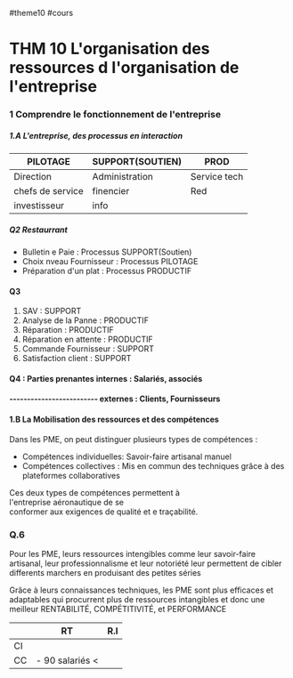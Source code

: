#theme10 #cours

# THM 10 L'organisation des ressources d l'organisation de l'entreprise

### 1 Comprendre le fonctionnement de l'entreprise

##### 1.A L'entreprise, des processus en interaction


| PILOTAGE         | SUPPORT(SOUTIEN) | PROD         |
| ---------------- | ---------------- | ------------ |
| Direction        | Administration   | Service tech | 
| chefs de service | finencier        | Red          |
| investisseur     | info             |              |


##### Q2 Restaurrant
- Bulletin e Paie : Processus SUPPORT(Soutien)
- Choix nveau Fournisseur : Processus PILOTAGE
- Préparation d'un plat : Processus PRODUCTIF

#### Q3
1. SAV : SUPPORT
2. Analyse de la Panne : PRODUCTIF
3. Réparation : PRODUCTIF
4. Réparation en attente : PRODUCTIF
5. Commande Fournisseur : SUPPORT
6. Satisfaction client : SUPPORT

#### Q4 : Parties prenantes internes : Salariés, associés
#### ‑‑‑‑‑‑‑‑‑‑‑‑‑‑‑‑‑‑‑‑‑‑‑‑‑ externes : Clients, Fournisseurs

#### 1.B La Mobilisation des ressources et des compétences


Dans les PME, on peut distinguer plusieurs
types de compétences :
- Compétences individuelles:
  Savoir-faire artisanal manuel
- Compétences collectives :
  Mis en commun des techniques grâce à des plateformes collaboratives
  
Ces deux types de compétences permettent à  
l'entreprise aéronautique de se  
conformer aux exigences de qualité et e traçabilité.

### Q.6
Pour les PME, leurs ressources
intengibles comme leur savoir-faire
artisanal, leur professionnalisme et leur notoriété leur permettent de cibler differents marchers en produisant des petites séries

Grâce à leurs connaissances techniques,
les PME sont plus efficaces et adaptables qui procurrent plus de
ressources intangibles et donc une meilleur
RENTABILITÉ,
COMPÉTITIVITÉ, et
PERFORMANCE


|     | RT              | R.I |
| --- | --------------- | --- |
| CI  |                 |     | 
| CC  | - 90 salariés < |     |

